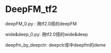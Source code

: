 # DeepFM_tf2


deepFM_0.py : 用tf2.0搭的deepFM

wide&deep_0.py: 用tf2.0搭的wide&deep

deepfm_by_deepctr: deepctr库中deepfm的deme

